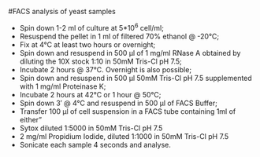 #FACS analysis of yeast samples

* Spin down 1-2 ml of culture at 5*10<sup>6</sup> cell/ml;
* Resuspend the pellet in 1 ml of filtered 70% ethanol @ -20°C;
* Fix  at 4°C at least two hours or overnight;
* Spin down and resuspend in 500 μl of 1 mg/ml RNase A obtained by diluting the 10X stock 1:10 in 50mM Tris-Cl pH 7.5;
* Incubate 2 hours @ 37°C. Overnight is also possible;
* Spin down and resuspend in 500 µl 50mM Tris-Cl pH 7.5 supplemented with 1 mg/ml Proteinase K;
* Incubate 2 hours at 42°C or 1 hour @ 50°C;
* Spin down 3′ @ 4°C and resuspend in 500 μl of FACS Buffer;
* Transfer 100 μl of cell suspension in a FACS tube containing 1ml of either”
* Sytox diluted 1:5000 in 50mM Tris-Cl pH 7.5
* 2 mg/ml Propidium Iodide, diluted 1:1000 in 50mM Tris-Cl pH 7.5
* Sonicate each sample 4 seconds and analyse.
